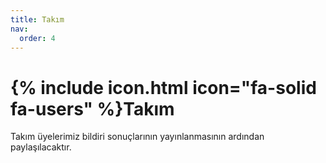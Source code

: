 ```yaml
---
title: Takım
nav:
  order: 4
---
```


# {% include icon.html icon="fa-solid fa-users" %}Takım

Takım üyelerimiz bildiri sonuçlarının yayınlanmasının ardından paylaşılacaktır.
